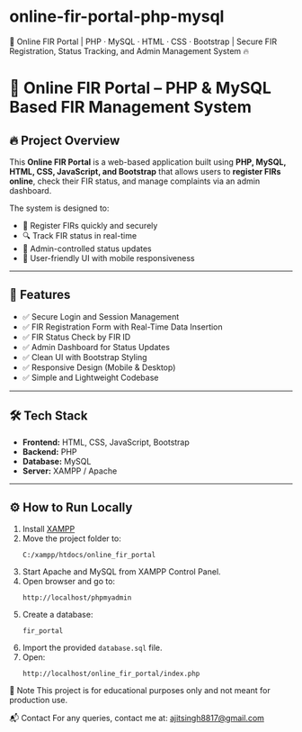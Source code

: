 # online-fir-portal-php-mysql
🚨 Online FIR Portal | PHP · MySQL · HTML · CSS · Bootstrap | Secure FIR Registration, Status Tracking, and Admin Management System 🔥
# 🚨 Online FIR Portal – PHP & MySQL Based FIR Management System


## 🔥 Project Overview
This **Online FIR Portal** is a web-based application built using **PHP, MySQL, HTML, CSS, JavaScript, and Bootstrap** that allows users to **register FIRs online**, check their FIR status, and manage complaints via an admin dashboard.

The system is designed to:
- 📝 Register FIRs quickly and securely  
- 🔍 Track FIR status in real-time  
- 🔐 Admin-controlled status updates  
- 🎯 User-friendly UI with mobile responsiveness  

---

## 🚀 Features
- ✅ Secure Login and Session Management
- ✅ FIR Registration Form with Real-Time Data Insertion
- ✅ FIR Status Check by FIR ID
- ✅ Admin Dashboard for Status Updates
- ✅ Clean UI with Bootstrap Styling
- ✅ Responsive Design (Mobile & Desktop)
- ✅ Simple and Lightweight Codebase

---

## 🛠️ Tech Stack
- **Frontend:** HTML, CSS, JavaScript, Bootstrap
- **Backend:** PHP
- **Database:** MySQL
- **Server:** XAMPP / Apache

---

## ⚙️ How to Run Locally
1. Install [XAMPP](https://www.apachefriends.org/index.html)
2. Move the project folder to:
    ```
    C:/xampp/htdocs/online_fir_portal
    ```
3. Start Apache and MySQL from XAMPP Control Panel.
4. Open browser and go to:
    ```
    http://localhost/phpmyadmin
    ```
5. Create a database:
    ```
    fir_portal
    ```
6. Import the provided `database.sql` file.
7. Open:
    ```
    http://localhost/online_fir_portal/index.php
    ```



📢 Note
This project is for educational purposes only and not meant for production use.

📬 Contact
For any queries, contact me at:
ajitsingh8817@gmail.com

